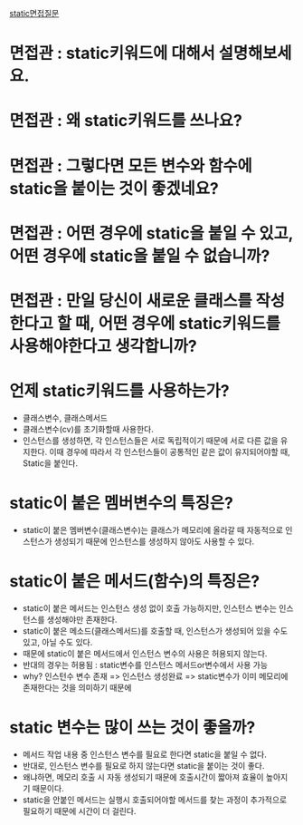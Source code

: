 [static면접질문](https://vaert.tistory.com/101)

# 면접관 : static키워드에 대해서 설명해보세요.
# 면접관 : 왜 static키워드를 쓰나요?
# 면접관 : 그렇다면 모든 변수와 함수에 static을 붙이는 것이 좋겠네요?
# 면접관 : 어떤 경우에 static을 붙일 수 있고, 어떤 경우에 static을 붙일 수 없습니까?
# 면접관 : 만일 당신이 새로운 클래스를 작성한다고 할 때, 어떤 경우에 static키워드를 사용해야한다고 생각합니까?

# 언제 static키워드를 사용하는가?
- 클래스변수, 클래스메서드
- 클래스변수(cv)를 초기화할때 사용한다.
- 인스턴스를 생성하면, 각 인스턴스들은 서로 독립적이기 때문에 서로 다른 값을 유지한다. 이때 경우에 따라서 각 인스턴스들이 공통적인 같은 값이 유지되어야할 때, Static을 붙인다. 

# static이 붙은 멤버변수의 특징은?
- static이 붙은 멤버변수(클래스변수)는 클래스가 메모리에 올라갈 때 자동적으로 인스턴스가 생성되기 때문에 인스턴스를 생성하지 않아도 사용할 수 있다.

# static이 붙은 메서드(함수)의 특징은?
- static이 붙은 메서드는 인스턴스 생성 없이 호출 가능하지만, 인스턴스 변수는 인스턴스를 생성해야만 존재한다. 
- static이 붙은 메소드(클래스메서드)를 호출할 때, 인스턴스가 생성되어 있을 수도 있고, 아닐 수도 있다. 
- 때문에 static이 붙은 메서드에서 인스턴스 변수의 사용은 허용되지 않는다. 
- 반대의 경우는 허용됨 : static변수를 인스턴스 메서드or변수에서 사용 가능
- why? 인스턴수 변수 존재 => 인스턴스 생성완료 => static변수가 이미 메모리에 존재한다는 것을 의미하기 때문에

# static 변수는 많이 쓰는 것이 좋을까?
- 메서드 작업 내용 중 인스턴스 변수를 필요로 한다면 static을 붙일 수 없다. 
- 반대로, 인스턴스 변수를 필요로 하지 않는다면 static을 붙이는 것이 좋다.
- 왜냐하면, 메모리 호출 시 자동 생성되기 때문에 호출시간이 짧아져 효율이 높아지기 때문이다.
- static을 안붙인 메서드는 실행시 호출되어야할 메서드를 찾는 과정이 추가적으로 필요하기 때문에 시간이 더 걸린다.

